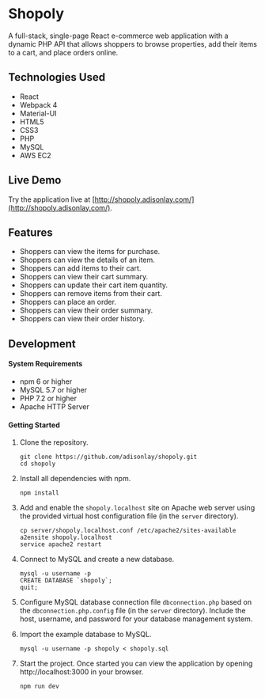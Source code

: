 # Shopoly

A full-stack, single-page React e-commerce web application with a dynamic PHP API that allows shoppers to browse properties, add their items to a cart, and place orders online.

## Technologies Used
- React
- Webpack 4
- Material-UI
- HTML5
- CSS3
- PHP
- MySQL
- AWS EC2

## Live Demo
Try the application live at [http://shopoly.adisonlay.com/](http://shopoly.adisonlay.com/).

## Features
- Shoppers can view the items for purchase.
- Shoppers can view the details of an item.
- Shoppers can add items to their cart.
- Shoppers can view their cart summary.
- Shoppers can update their cart item quantity.
- Shoppers can remove items from their cart.
- Shoppers can place an order.
- Shoppers can view their order summary.
- Shoppers can view their order history.

## Development
#### System Requirements
- npm 6 or higher
- MySQL 5.7 or higher
- PHP 7.2 or higher
- Apache HTTP Server

#### Getting Started
1. Clone the repository.
    ```shell
    git clone https://github.com/adisonlay/shopoly.git
    cd shopoly
    ```

1. Install all dependencies with npm.
    ```shell
    npm install
    ```

1. Add and enable the `shopoly.localhost` site on Apache web server using the provided virtual host configuration file (in the `server` directory).
    ```shell
    cp server/shopoly.localhost.conf /etc/apache2/sites-available
    a2ensite shopoly.localhost
    service apache2 restart
    ```

1. Connect to MySQL and create a new database.
    ```shell
    mysql -u username -p
    CREATE DATABASE `shopoly`;
    quit;
    ```

1. Configure MySQL database connection file `dbconnection.php` based on the `dbconnection.php.config` file (in the `server` directory). Include the host, username, and password for your database management system.

1. Import the example database to MySQL.
    ```shell
    mysql -u username -p shopoly < shopoly.sql
    ```

1. Start the project. Once started you can view the application by opening http://localhost:3000 in your browser.
    ```shell
    npm run dev
    ```
